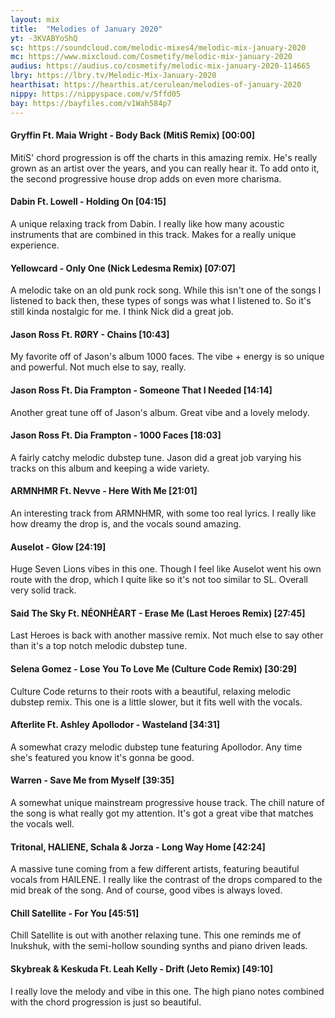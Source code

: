 ```yaml
---
layout: mix
title:  "Melodies of January 2020"
yt: -3KVABYoShQ
sc: https://soundcloud.com/melodic-mixes4/melodic-mix-january-2020
mc: https://www.mixcloud.com/Cosmetify/melodic-mix-january-2020
audius: https://audius.co/cosmetify/melodic-mix-january-2020-114665
lbry: https://lbry.tv/Melodic-Mix-January-2020
hearthisat: https://hearthis.at/cerulean/melodies-of-january-2020
nippy: https://nippyspace.com/v/5ffd05
bay: https://bayfiles.com/v1Wah584p7
---
```


#### Gryffin Ft. Maia Wright - Body Back (MitiS Remix) [00:00]
MitiS' chord progression is off the charts in this amazing remix. He's really grown as an artist over the years, and you can really hear it. To add onto it, the second progressive house drop adds on even more charisma.

#### Dabin Ft. Lowell - Holding On [04:15]
A unique relaxing track from Dabin. I really like how many acoustic instruments that are combined in this track. Makes for a really unique experience.

#### Yellowcard - Only One (Nick Ledesma Remix) [07:07]
A melodic take on an old punk rock song. While this isn't one of the songs I listened to back then, these types of songs was what I listened to. So it's still kinda nostalgic for me. I think Nick did a great job.

#### Jason Ross Ft. RØRY - Chains [10:43]
My favorite off of Jason's album 1000 faces. The vibe + energy is so unique and powerful. Not much else to say, really.

#### Jason Ross Ft. Dia Frampton - Someone That I Needed [14:14]
Another great tune off of Jason's album. Great vibe and a lovely melody.

#### Jason Ross Ft. Dia Frampton - 1000 Faces [18:03]
A fairly catchy melodic dubstep tune. Jason did a great job varying his tracks on this album and keeping a wide variety.

#### ARMNHMR Ft. Nevve - Here With Me [21:01]
An interesting track from ARMNHMR, with some too real lyrics. I really like how dreamy the drop is, and the vocals sound amazing.

#### Auselot - Glow [24:19]
Huge Seven Lions vibes in this one. Though I feel like Auselot went his own route with the drop, which I quite like so it's not too similar to SL. Overall very solid track.

#### Said The Sky Ft. NÉONHÈART - Erase Me (Last Heroes Remix) [27:45]
Last Heroes is back with another massive remix. Not much else to say other than it's a top notch melodic dubstep tune.

#### Selena Gomez - Lose You To Love Me (Culture Code Remix) [30:29]
Culture Code returns to their roots with a beautiful, relaxing melodic dubstep remix. This one is a little slower, but it fits well with the vocals.

#### Afterlite Ft. Ashley Apollodor - Wasteland [34:31]
A somewhat crazy melodic dubstep tune featuring Apollodor. Any time she's featured you know it's gonna be good.

#### Warren - Save Me from Myself [39:35]
A somewhat unique mainstream progressive house track. The chill nature of the song is what really got my attention. It's got a great vibe that matches the vocals well.

#### Tritonal, HALIENE, Schala & Jorza - Long Way Home [42:24]
A massive tune coming from a few different artists, featuring beautiful vocals from HAILENE. I really like the contrast of the drops compared to the mid break of the song. And of course, good vibes is always loved.

#### Chill Satellite - For You [45:51]
Chill Satellite is out with another relaxing tune. This one reminds me of Inukshuk, with the semi-hollow sounding synths and piano driven leads.

#### Skybreak & Keskuda Ft. Leah Kelly - Drift (Jeto Remix) [49:10]
I really love the melody and vibe in this one. The high piano notes combined with the chord progression is just so beautiful.
